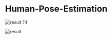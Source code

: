 # Human-Pose-Estimation

![result (1)](https://user-images.githubusercontent.com/90677747/185962436-966b79d9-48ef-4f15-a538-de81bf005b5e.gif)

![result](https://user-images.githubusercontent.com/90677747/185961692-3e996def-48d3-4e1e-b5a8-3166e2e601ce.gif)
